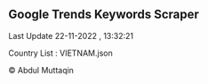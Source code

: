 

## Google Trends Keywords Scraper 
 
Last Update 22-11-2022 , 13:32:21

Country List :
VIETNAM.json



© Abdul Muttaqin 
